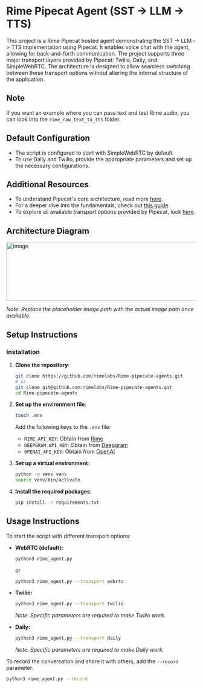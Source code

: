 # Rime Pipecat Agent (SST -> LLM -> TTS)

This project is a Rime Pipecat hosted agent demonstrating the SST -> LLM -> TTS implementation using Pipecat. It enables voice chat with the agent, allowing for back-and-forth communication. The project supports three major transport layers provided by Pipecat: Twilio, Daily, and SimpleWebRTC. The architecture is designed to allow seamless switching between these transport options without altering the internal structure of the application.

## Note

If you want an example where you can pass text and test Rime audio, you can look into the `rime_raw_text_to_tts` folder.

## Default Configuration

- The script is configured to start with SimpleWebRTC by default.
- To use Daily and Twilio, provide the appropriate parameters and set up the necessary configurations.

## Additional Resources

- To understand Pipecat's core architecture, read more [here](https://docs.pipecat.ai/getting-started/core-concepts).
- For a deeper dive into the fundamentals, check out [this guide](https://docs.pipecat.ai/guides/fundamentals).
- To explore all available transport options provided by Pipecat, look [here](https://docs.pipecat.ai/server/services/transport/daily).

## Architecture Diagram

<img width="1654" height="155" alt="image" src="https://github.com/user-attachments/assets/ac791f62-1083-4bf2-8f57-028a4ea1c12e" />


*Note: Replace the placeholder image path with the actual image path once available.*

## Setup Instructions

### Installation

1. **Clone the repository**:
   ```bash
   git clone https://github.com/rimelabs/Rime-pipecate-agents.git
   # or
   git clone git@github.com:rimelabs/Rime-pipecate-agents.git
   cd Rime-pipecate-agents
   ```

2. **Set up the environment file**:
   ```bash
   touch .env
   ```

   Add the following keys to the `.env` file:
   - `RIME_API_KEY`: Obtain from [Rime](https://app.rime.ai/tokens/)
   - `DEEPGRAM_API_KEY`: Obtain from [Deepgram](https://console.deepgram.com/project)
   - `OPENAI_API_KEY`: Obtain from [OpenAI](https://platform.openai.com/settings/organization/api-keys)

3. **Set up a virtual environment**:
   ```bash
   python -m venv venv
   source venv/bin/activate
   ```

4. **Install the required packages**:
   ```bash
   pip install -r requirements.txt
   ```

## Usage Instructions

To start the script with different transport options:

- **WebRTC (default):**
  ```bash
  python3 rime_agent.py
  ```
  or
  ```bash
  python3 rime_agent.py --transport webrtc
  ```

- **Twilio:**
  ```bash
  python3 rime_agent.py --transport twilio
  ```
  *Note: Specific parameters are required to make Twilio work.*

- **Daily:**
  ```bash
  python3 rime_agent.py --transport daily
  ```
  *Note: Specific parameters are required to make Daily work.*

To record the conversation and share it with others, add the `--record` parameter:
```bash
python3 rime_agent.py --record
```
